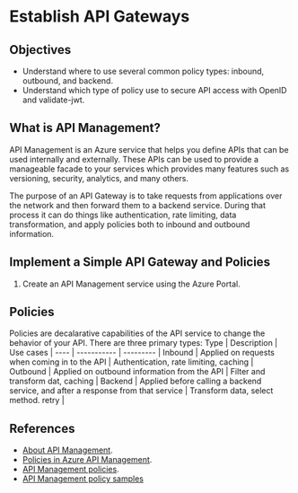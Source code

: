 # Establish API Gateways

## Objectives
* Understand where to use several common policy types: inbound, outbound, and backend.
* Understand which type of policy use to secure API access with OpenID and validate-jwt.

## What is API Management?
API Management is an Azure service that helps you define APIs that can be used internally and externally. These APIs can be used to provide a manageable facade to your services which provides many features such as versioning, security, analytics, and many others.

The purpose of an API Gateway is to take requests from applications over the network and then forward them to a backend service. During that process it can do things like authentication, rate limiting, data transformation, and apply policies both to inbound and outbound information.

## Implement a Simple API Gateway and Policies
1. Create an API Management service using the Azure Portal.

## Policies
Policies are decalarative capabilities of the API service to change the behavior of your API. There are three primary types:
Type | Description | Use cases |
---- | ----------- | --------- |
Inbound | Applied on requests when coming in to the API | Authentication, rate limiting, caching |
Outbound | Applied on outbound information from the API | Filter and transform dat, caching |
Backend | Applied before calling a backend service, and after a response from that service | Transform data, select method. retry |

## References
* [About API Management](https://docs.microsoft.com/en-us/azure/api-management/api-management-key-concepts).
* [Policies in Azure API Management](https://docs.microsoft.com/en-us/azure/api-management/api-management-howto-policies).
* [API Management policies](https://docs.microsoft.com/en-us/azure/api-management/api-management-policies).
* [API Management policy samples](https://docs.microsoft.com/en-us/azure/api-management/policy-samples)